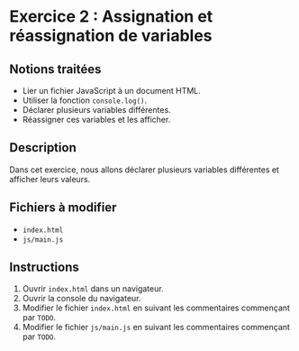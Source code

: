 # Exercice 2 : Assignation et réassignation de variables

## Notions traitées

- Lier un fichier JavaScript à un document HTML.
- Utiliser la fonction `console.log()`.
- Déclarer plusieurs variables différentes.
- Réassigner ces variables et les afficher.

## Description

Dans cet exercice, nous allons déclarer plusieurs variables différentes et afficher leurs valeurs.

## Fichiers à modifier

- `index.html`
- `js/main.js`

## Instructions

1. Ouvrir `index.html` dans un navigateur.
2. Ouvrir la console du navigateur.
3. Modifier le fichier `index.html` en suivant les commentaires commençant par `TODO`.
4. Modifier le fichier `js/main.js` en suivant les commentaires commençant par `TODO`.

